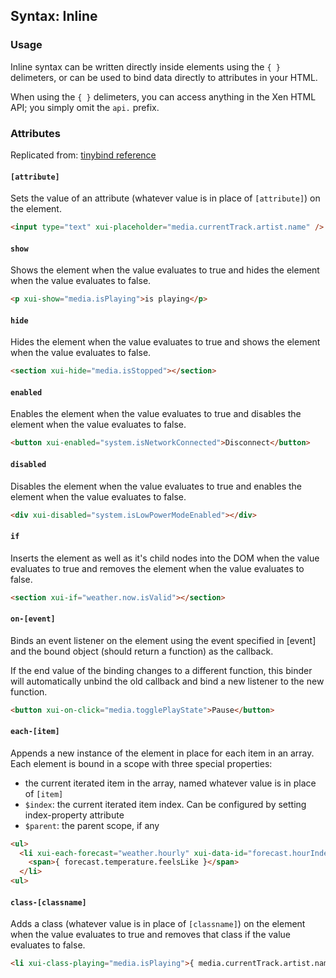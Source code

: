 
## Syntax: Inline
### Usage

Inline syntax can be written directly inside elements using the `{ }` delimeters, or can be used to bind data directly to attributes in your HTML.

When using the `{ }` delimeters, you can access anything in the Xen HTML API; you simply omit the `api.` prefix.

### Attributes
Replicated from: [tinybind reference](https://blikblum.github.io/tinybind/docs/reference/)</a>

#### `[attribute]`

Sets the value of an attribute (whatever value is in place of `[attribute]`) on the element.

```html
<input type="text" xui-placeholder="media.currentTrack.artist.name" />
```

#### `show`

Shows the element when the value evaluates to true and hides the element when the value evaluates to false.

```html
<p xui-show="media.isPlaying">is playing</p>
```

#### `hide`

Hides the element when the value evaluates to true and shows the element when the value evaluates to false.

```html
<section xui-hide="media.isStopped"></section>
```

#### `enabled`

Enables the element when the value evaluates to true and disables the element when the value evaluates to false.

```html
<button xui-enabled="system.isNetworkConnected">Disconnect</button>
```

#### `disabled`

Disables the element when the value evaluates to true and enables the element when the value evaluates to false.

```html
<div xui-disabled="system.isLowPowerModeEnabled"></div>
```

#### `if`

Inserts the element as well as it's child nodes into the DOM when the value evaluates to true and removes the element when the value evaluates to false.

```html
<section xui-if="weather.now.isValid"></section>
```

#### `on-[event]`

Binds an event listener on the element using the event specified in [event] and the bound object (should return a function) as the callback.

If the end value of the binding changes to a different function, this binder will automatically unbind the old callback and bind a new listener to the new function.

```html
<button xui-on-click="media.togglePlayState">Pause</button>
```

#### `each-[item]`

Appends a new instance of the element in place for each item in an array. Each element is bound in a scope with three special properties:

- the current iterated item in the array, named whatever value is in place of `[item]`
- `$index`: the current iterated item index. Can be configured by setting index-property attribute
- `$parent`: the parent scope, if any

```html
<ul>
  <li xui-each-forecast="weather.hourly" xui-data-id="forecast.hourIndex">
    <span>{ forecast.temperature.feelsLike }</span>
  </li>
<ul>
```

#### `class-[classname]`

Adds a class (whatever value is in place of `[classname]`) on the element when the value evaluates to true and removes that class if the value evaluates to false.

```html
<li xui-class-playing="media.isPlaying">{ media.currentTrack.artist.name }</li>
```